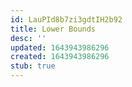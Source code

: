 ```yaml
---
id: LauPId8b7zi3gdtIH2b92
title: Lower Bounds
desc: ''
updated: 1643943986296
created: 1643943986296
stub: true
---
```


